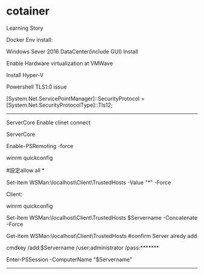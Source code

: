 # cotainer
Learning Story

Docker Env install:

Windows Sever 2016 DataCenter(include GUI) Install

Enable Hardware virtualization at VMWave

Install Hyper-V

Powershell TLS1.0 issue

[System.Net.ServicePointManager]::SecurityProtocol = [System.Net.SecurityProtocolType]::Tls12;



_______________________________________________________________________________
ServerCore Enable clinet connect

ServerCore

Enable-PSRemoting -force

winrm quickconfig

#設定allow all *

Set-Item WSMan:\localhost\Client\TrustedHosts -Value "*" -Force

Client:

winrm quickconfig

Set-Item WSMan:\localhost\Client\TrustedHosts $Servername -Concatenate -Force

Get-Item WSMan:\localhost\Client\TrustedHosts #confirm Server alredy add

cmdkey /add:$Servername /user:administrator /pass:*******

Enter-PSSession -ComputerName "$Servername" 
______________________________________________________________________________












